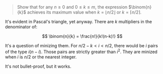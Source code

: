 > Show that for any $n \ge 0$ and $0 \le k \le m$, the expression
> $\binom{n}{k}$ achieves its maximum value when $k = \lfloor n/2 \rfloor$ or
> $k = \lceil n/2 \rceil$.

It's evident in Pascal's triangle, yet anyway. There are $k$ multipliers in the
denominator of:

$$ \binom{n}{k} = \frac{n!}{k!(n-k)!} $$

It's a question of minizing them. For $n/2 - k < i < n/2$, there would be $i$
pairs of the type $i(n-i)$. Those pairs are strictly greater than $i^2$. They
are minized when $i$ is $n/2$ or the nearest integer.

It's not bullet-proof, but it works.
